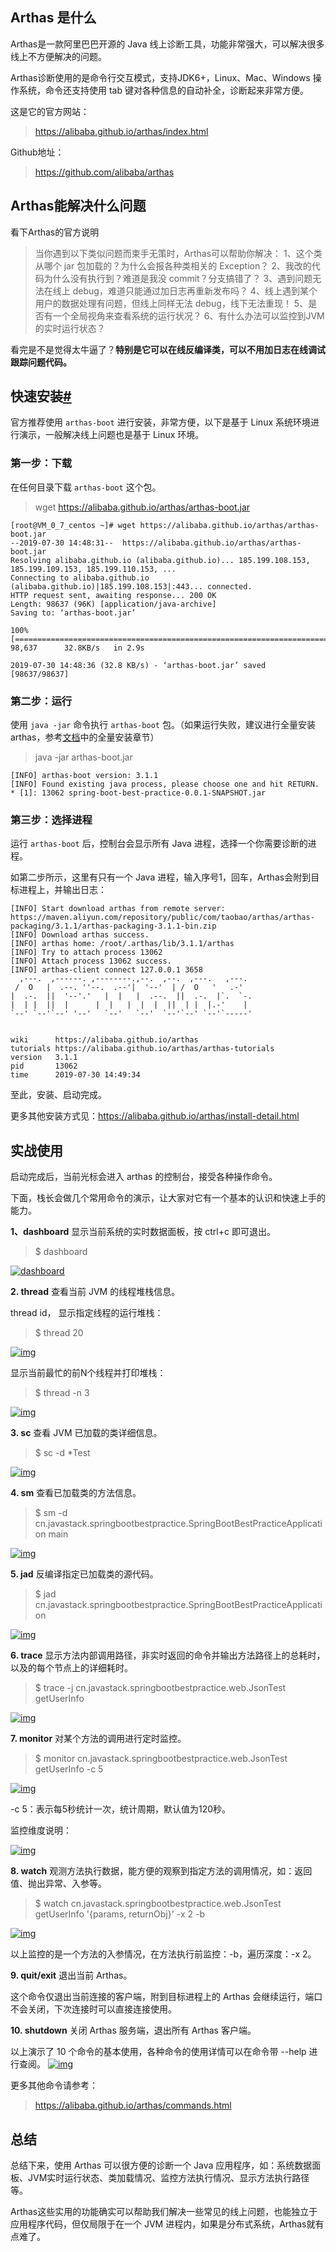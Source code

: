 ## Arthas 是什么

Arthas是一款阿里巴巴开源的 Java 线上诊断工具，功能非常强大，可以解决很多线上不方便解决的问题。

Arthas诊断使用的是命令行交互模式，支持JDK6+，Linux、Mac、Windows 操作系统，命令还支持使用 tab 键对各种信息的自动补全，诊断起来非常方便。

这是它的官方网站：

> https://alibaba.github.io/arthas/index.html

Github地址：

> https://github.com/alibaba/arthas

##  Arthas能解决什么问题

看下Arthas的官方说明

> 当你遇到以下类似问题而束手无策时，Arthas可以帮助你解决：
> 1、这个类从哪个 jar 包加载的？为什么会报各种类相关的 Exception？
> 2、我改的代码为什么没有执行到？难道是我没 commit？分支搞错了？
> 3、遇到问题无法在线上 debug，难道只能通过加日志再重新发布吗？
> 4、线上遇到某个用户的数据处理有问题，但线上同样无法 debug，线下无法重现！
> 5、是否有一个全局视角来查看系统的运行状况？
> 6、有什么办法可以监控到JVM的实时运行状态？

看完是不是觉得太牛逼了？**特别是它可以在线反编译类，可以不用加日志在线调试跟踪问题代码。**

## 快速安装[#](https://www.cnblogs.com/54chensongxia/p/11452740.html#3-快速安装)

官方推荐使用 `arthas-boot` 进行安装，非常方便，以下是基于 Linux 系统环境进行演示，一般解决线上问题也是基于 Linux 环境。

### 第一步：下载

在任何目录下载 `arthas-boot` 这个包。

> wget https://alibaba.github.io/arthas/arthas-boot.jar

```
[root@VM_0_7_centos ~]# wget https://alibaba.github.io/arthas/arthas-boot.jar
--2019-07-30 14:48:31--  https://alibaba.github.io/arthas/arthas-boot.jar
Resolving alibaba.github.io (alibaba.github.io)... 185.199.108.153, 185.199.109.153, 185.199.110.153, ...
Connecting to alibaba.github.io (alibaba.github.io)|185.199.108.153|:443... connected.
HTTP request sent, awaiting response... 200 OK
Length: 98637 (96K) [application/java-archive]
Saving to: ‘arthas-boot.jar’

100%[==========================================================================================================>] 98,637      32.8KB/s   in 2.9s   

2019-07-30 14:48:36 (32.8 KB/s) - ‘arthas-boot.jar’ saved [98637/98637]
```

### 第二步：运行

使用 `java -jar` 命令执行 `arthas-boot` 包。（如果运行失败，建议进行全量安装arthas，参考[文档](https://alibaba.github.io/arthas/index.html)中的全量安装章节）

> java -jar arthas-boot.jar

```
[INFO] arthas-boot version: 3.1.1
[INFO] Found existing java process, please choose one and hit RETURN.
* [1]: 13062 spring-boot-best-practice-0.0.1-SNAPSHOT.jar
```

### 第三步：选择进程

运行 `arthas-boot` 后，控制台会显示所有 Java 进程，选择一个你需要诊断的进程。

如第二步所示，这里有只有一个 Java 进程，输入序号1，回车，Arthas会附到目标进程上，并输出日志：

```
[INFO] Start download arthas from remote server: https://maven.aliyun.com/repository/public/com/taobao/arthas/arthas-packaging/3.1.1/arthas-packaging-3.1.1-bin.zip
[INFO] Download arthas success.
[INFO] arthas home: /root/.arthas/lib/3.1.1/arthas
[INFO] Try to attach process 13062
[INFO] Attach process 13062 success.
[INFO] arthas-client connect 127.0.0.1 3658
  ,---.  ,------. ,--------.,--.  ,--.  ,---.   ,---.                           
 /  O   |  .--. ''--.  .--'|  '--'  | /  O   '   .-'                          
|  .-.  ||  '--'.'   |  |   |  .--.  ||  .-.  |`.  `-.                          
|  | |  ||  |      |  |   |  |  |  ||  | |  |.-'    |                         
`--' `--'`--' '--'   `--'   `--'  `--'`--' `--'`-----'                          


wiki      https://alibaba.github.io/arthas                                      
tutorials https://alibaba.github.io/arthas/arthas-tutorials                     
version   3.1.1                                                                 
pid       13062                                                                 
time      2019-07-30 14:49:34
```

至此，安装、启动完成。

更多其他安装方式见：https://alibaba.github.io/arthas/install-detail.html

##  实战使用

启动完成后，当前光标会进入 arthas 的控制台，接受各种操作命令。

下面，栈长会做几个常用命令的演示，让大家对它有一个基本的认识和快速上手的能力。

**1、dashboard**
显示当前系统的实时数据面板，按 ctrl+c 即可退出。

> $ dashboard

[![dashboard](https://img2018.cnblogs.com/blog/1775037/201909/1775037-20190903192337433-1664864165.png)](https://img2018.cnblogs.com/blog/1775037/201909/1775037-20190903192337433-1664864165.png)

**2. thread**
查看当前 JVM 的线程堆栈信息。

thread id， 显示指定线程的运行堆栈：

> $ thread 20

[![img](https://img2018.cnblogs.com/blog/1775037/201909/1775037-20190903192602959-614137269.png)](https://img2018.cnblogs.com/blog/1775037/201909/1775037-20190903192602959-614137269.png)

显示当前最忙的前N个线程并打印堆栈：

> $ thread -n 3

[![img](https://img2018.cnblogs.com/blog/1775037/201909/1775037-20190903192646655-1452858456.png)](https://img2018.cnblogs.com/blog/1775037/201909/1775037-20190903192646655-1452858456.png)

**3. sc**
查看 JVM 已加载的类详细信息。

> $ sc -d *Test

[![img](https://img2018.cnblogs.com/blog/1775037/201909/1775037-20190903192818807-752171448.png)](https://img2018.cnblogs.com/blog/1775037/201909/1775037-20190903192818807-752171448.png)

**4. sm**
查看已加载类的方法信息。

> $ sm -d cn.javastack.springbootbestpractice.SpringBootBestPracticeApplication main

[![img](https://img2018.cnblogs.com/blog/1775037/201909/1775037-20190903192921245-626516985.png)](https://img2018.cnblogs.com/blog/1775037/201909/1775037-20190903192921245-626516985.png)

**5. jad**
反编译指定已加载类的源代码。

> $ jad cn.javastack.springbootbestpractice.SpringBootBestPracticeApplication

[![img](https://img2018.cnblogs.com/blog/1775037/201909/1775037-20190903193003348-493017462.png)](https://img2018.cnblogs.com/blog/1775037/201909/1775037-20190903193003348-493017462.png)

**6. trace**
显示方法内部调用路径，非实时返回的命令并输出方法路径上的总耗时，以及的每个节点上的详细耗时。

> $ trace -j cn.javastack.springbootbestpractice.web.JsonTest getUserInfo

[![img](https://img2018.cnblogs.com/blog/1775037/201909/1775037-20190903193050981-1023862318.png)](https://img2018.cnblogs.com/blog/1775037/201909/1775037-20190903193050981-1023862318.png)

**7. monitor**
对某个方法的调用进行定时监控。

> $ monitor cn.javastack.springbootbestpractice.web.JsonTest getUserInfo -c 5

[![img](https://img2018.cnblogs.com/blog/1775037/201909/1775037-20190903193156853-640626831.png)](https://img2018.cnblogs.com/blog/1775037/201909/1775037-20190903193156853-640626831.png)

-c 5：表示每5秒统计一次，统计周期，默认值为120秒。

监控维度说明：

[![img](https://img2018.cnblogs.com/blog/1775037/201909/1775037-20190903193311540-712284119.png)](https://img2018.cnblogs.com/blog/1775037/201909/1775037-20190903193311540-712284119.png)

**8. watch**
观测方法执行数据，能方便的观察到指定方法的调用情况，如：返回值、抛出异常、入参等。

> $ watch cn.javastack.springbootbestpractice.web.JsonTest getUserInfo '{params, returnObj}' -x 2 -b

[![img](https://img2018.cnblogs.com/blog/1775037/201909/1775037-20190903193415711-302319223.png)](https://img2018.cnblogs.com/blog/1775037/201909/1775037-20190903193415711-302319223.png)

以上监控的是一个方法的入参情况，在方法执行前监控：-b，遍历深度：-x 2。

**9. quit/exit**
退出当前 Arthas。

这个命令仅退出当前连接的客户端，附到目标进程上的 Arthas 会继续运行，端口不会关闭，下次连接时可以直接连接使用。

**10. shutdown**
关闭 Arthas 服务端，退出所有 Arthas 客户端。

以上演示了 10 个命令的基本使用，各种命令的使用详情可以在命令带 --help 进行查阅。
[![img](https://img2018.cnblogs.com/blog/1775037/201909/1775037-20190903193542899-2089812885.png)](https://img2018.cnblogs.com/blog/1775037/201909/1775037-20190903193542899-2089812885.png)

更多其他命令请参考：

> https://alibaba.github.io/arthas/commands.html

## 总结

总结下来，使用 Arthas 可以很方便的诊断一个 Java 应用程序，如：系统数据面板、JVM实时运行状态、类加载情况、监控方法执行情况、显示方法执行路径等。

Arthas这些实用的功能确实可以帮助我们解决一些常见的线上问题，也能独立于应用程序代码，但仅局限于在一个 JVM 进程内，如果是分布式系统，Arthas就有点难了。